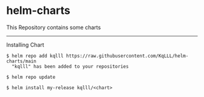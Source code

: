 # helm-charts
This Repository contains some charts

---

Installing Chart
```shell
$ helm repo add kqlll https://raw.githubusercontent.com/KqLLL/helm-charts/main
  "kqlll" has been added to your repositories
  
$ helm repo update

$ helm install my-release kqlll/<chart>
```